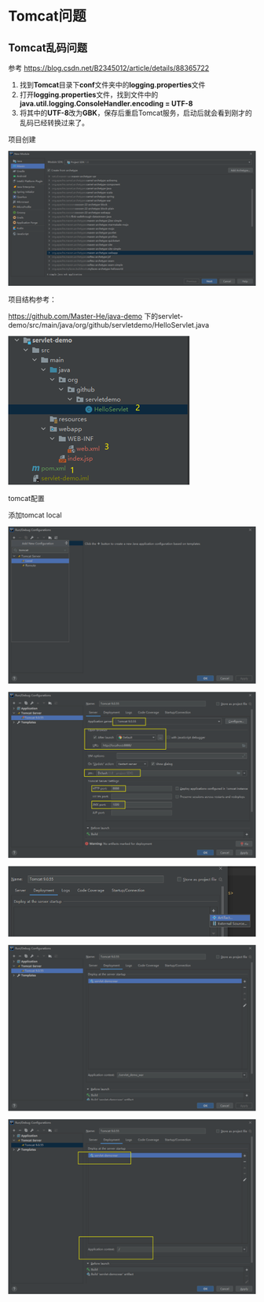 

# Tomcat问题

## Tomcat乱码问题

参考 https://blog.csdn.net/B2345012/article/details/88365722

1. 找到**Tomcat**目录下**conf**文件夹中的**logging.properties**文件
2. 打开**logging.properties**文件，找到文件中的**java.util.logging.ConsoleHandler.encoding = UTF-8**
3. 将其中的**UTF-8**改为**GBK**，保存后重启Tomcat服务，启动后就会看到刚才的乱码已经转换过来了。





项目创建

![image-20221016170323024](Tomcat.assets/image-20221016170323024.png)

项目结构参考：

https://github.com/Master-He/java-demo  下的servlet-demo/src/main/java/org/github/servletdemo/HelloServlet.java

![image-20221016172921195](Tomcat.assets/image-20221016172921195.png)





tomcat配置

添加tomcat local

![image-20221016173304211](Tomcat.assets/image-20221016173304211.png)

![image-20221016173439066](Tomcat.assets/image-20221016173439066.png)



![image-20221016173502401](Tomcat.assets/image-20221016173502401.png)

![image-20221016173530083](Tomcat.assets/image-20221016173530083.png)

![image-20221016173752263](Tomcat.assets/image-20221016173752263.png)